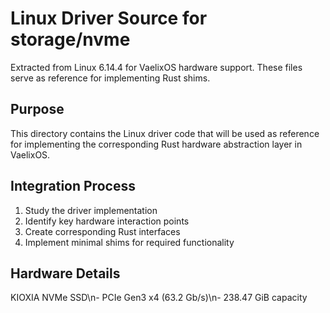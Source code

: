# Linux Driver Source for storage/nvme

Extracted from Linux 6.14.4 for VaelixOS hardware support.
These files serve as reference for implementing Rust shims.

## Purpose
This directory contains the Linux driver code that will be used as reference
for implementing the corresponding Rust hardware abstraction layer in VaelixOS.

## Integration Process
1. Study the driver implementation
2. Identify key hardware interaction points
3. Create corresponding Rust interfaces
4. Implement minimal shims for required functionality

## Hardware Details
KIOXIA NVMe SSD\n- PCIe Gen3 x4 (63.2 Gb/s)\n- 238.47 GiB capacity
